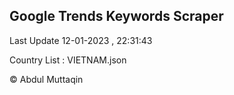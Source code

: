 

## Google Trends Keywords Scraper 
 
Last Update 12-01-2023 , 22:31:43

Country List :
VIETNAM.json



© Abdul Muttaqin 
